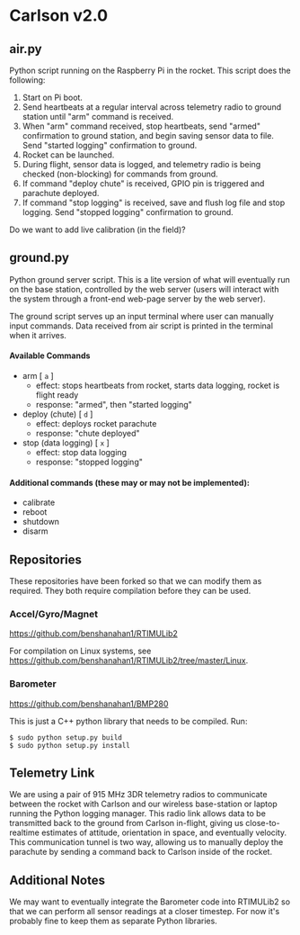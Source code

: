 # Carlson v2.0 #

## air.py ##

Python script running on the Raspberry Pi in the rocket. This script does the following:

1. Start on Pi boot.
2. Send heartbeats at a regular interval across telemetry radio to ground station until "arm" command is received.
3. When "arm" command received, stop heartbeats, send "armed" confirmation to ground station, and begin saving sensor data to file. Send "started logging" confirmation to ground.
4. Rocket can be launched.
5. During flight, sensor data is logged, and telemetry radio is being checked (non-blocking) for commands from ground.
6. If command "deploy chute" is received, GPIO pin is triggered and parachute deployed.
7. If command "stop logging" is received, save and flush log file and stop logging. Send "stopped logging" confirmation to ground.

Do we want to add live calibration (in the field)?

## ground.py ##

Python ground server script. This is a lite version of what will eventually run on the base station, controlled by the web server (users will interact with the system through a front-end web-page server by the web server).

The ground script serves up an input terminal where user can manually input commands. Data received from air script is printed in the terminal when it arrives.

#### Available Commands

- arm [ `a` ]
    - effect: stops heartbeats from rocket, starts data logging, rocket is flight ready
    - response: "armed", then "started logging"
- deploy (chute) [ `d` ]
    - effect: deploys rocket parachute
    - response: "chute deployed"
- stop (data logging) [ `x` ]
    - effect: stop data logging
    - response: "stopped logging"

#### Additional commands (these may or may not be implemented):

- calibrate
- reboot
- shutdown
- disarm

## Repositories ##

These repositories have been forked so that we can modify them as required. They both require compilation before they can be used.

### Accel/Gyro/Magnet ###

https://github.com/benshanahan1/RTIMULib2

For compilation on Linux systems, see https://github.com/benshanahan1/RTIMULib2/tree/master/Linux.

### Barometer ###

https://github.com/benshanahan1/BMP280

This is just a C++ python library that needs to be compiled. Run:

	$ sudo python setup.py build
	$ sudo python setup.py install

## Telemetry Link ##

We are using a pair of 915 MHz 3DR telemetry radios to communicate between the rocket with Carlson and our wireless base-station or laptop running the Python logging manager. This radio link allows data to be transmitted back to the ground from Carlson in-flight, giving us close-to-realtime estimates of attitude, orientation in space, and eventually velocity. This communication tunnel is two way, allowing us to manually deploy the parachute by sending a command back to Carlson inside of the rocket.

## Additional Notes ##

We may want to eventually integrate the Barometer code into RTIMULib2 so that we can perform all sensor readings at a closer timestep. For now it's probably fine to keep them as separate Python libraries.
